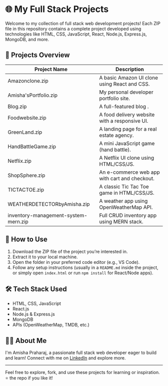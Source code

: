 # 🌐 My Full Stack Projects

Welcome to my collection of full stack web development projects! Each ZIP file in this repository contains a complete project developed using technologies like HTML, CSS, JavaScript, React, Node.js, Express.js, MongoDB, and more.

## 📁 Projects Overview

| Project Name                        | Description                                        |
|------------------------------------|----------------------------------------------------|
| Amazonclone.zip                    | A basic Amazon UI clone using React and CSS.      |
| Amisha'sPortfolio.zip              | My personal developer portfolio site.             |
| Blog.zip                           | A full-featured blog .     |
| Foodwebsite.zip                    | A food delivery website with a responsive UI.     |
| GreenLand.zip                      | A landing page for a real estate agency.          |
| HandBattleGame.zip                 | A mini JavaScript game (hand battle).             |
| Netflix.zip                        | A Netflix UI clone using HTML/CSS/JS.      |
| ShopSphere.zip                     | An e-commerce web app with cart and checkout.     |
| TICTACTOE.zip                      | A classic Tic Tac Toe game in HTML/CSS/JS.        |
| WEATHERDETECTORbyAmisha.zip       | A weather app using OpenWeatherMap API.           |
| inventory-management-system-mern.zip | Full CRUD inventory app using MERN stack.       |

## 🚀 How to Use

1. Download the ZIP file of the project you’re interested in.
2. Extract it to your local machine.
3. Open the folder in your preferred code editor (e.g., VS Code).
4. Follow any setup instructions (usually in a `README.md` inside the project, or simply open `index.html` or run `npm install` for React/Node apps).

## 🛠️ Tech Stack Used

- HTML, CSS, JavaScript
- React.js
- Node.js & Express.js
- MongoDB
- APIs (OpenWeatherMap, TMDB, etc.)

## 🙋‍♀️ About Me

I'm Amisha Praharaj, a passionate full stack web developer eager to build and learn! Connect with me on [LinkedIn](www.linkedin.com/in/amisha-praharaj-b6765b2ba) and explore more.

---

Feel free to explore, fork, and use these projects for learning or inspiration. ⭐ the repo if you like it!

